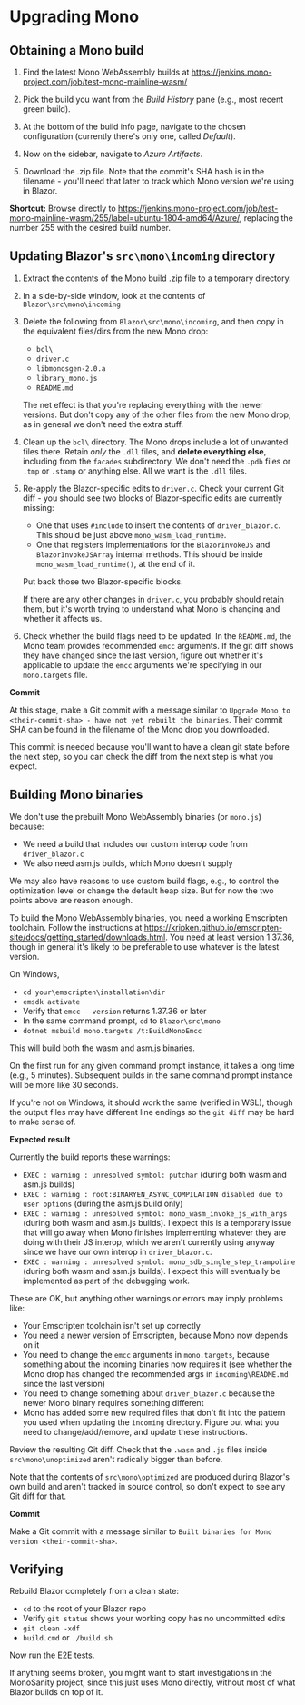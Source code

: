# Upgrading Mono

## Obtaining a Mono build

1. Find the latest Mono WebAssembly builds at https://jenkins.mono-project.com/job/test-mono-mainline-wasm/

1. Pick the build you want from the *Build History* pane (e.g., most recent green build).

1. At the bottom of the build info page, navigate to the chosen configuration (currently there's only one, called *Default*).

1. Now on the sidebar, navigate to *Azure Artifacts*.

1. Download the .zip file. Note that the commit's SHA hash is in the filename - you'll need that later to track which Mono version we're using in Blazor. 

**Shortcut:** Browse directly to https://jenkins.mono-project.com/job/test-mono-mainline-wasm/255/label=ubuntu-1804-amd64/Azure/, replacing the number 255 with the desired build number.

## Updating Blazor's `src\mono\incoming` directory

1. Extract the contents of the Mono build .zip file to a temporary directory.

1. In a side-by-side window, look at the contents of `Blazor\src\mono\incoming`

1. Delete the following from `Blazor\src\mono\incoming`, and then copy in the equivalent files/dirs from the new Mono drop:

   * `bcl\`
   * `driver.c`
   * `libmonosgen-2.0.a`
   * `library_mono.js`
   * `README.md`

   The net effect is that you're replacing everything with the newer versions. But don't copy any of the other files from the new Mono drop, as in general we don't need the extra stuff.

1. Clean up the `bcl\` directory. The Mono drops include a lot of unwanted files there. Retain *only* the `.dll` files, and **delete everything else**, including from the `facades` subdirectory. We don't need the `.pdb` files or `.tmp` or `.stamp` or anything else. All we want is the `.dll` files.

1. Re-apply the Blazor-specific edits to `driver.c`. Check your current Git diff - you should see two blocks of Blazor-specific edits are currently missing:

    * One that uses `#include` to insert the contents of `driver_blazor.c`. This should be just above `mono_wasm_load_runtime`.
    * One that registers implementations for the `BlazorInvokeJS` and `BlazorInvokeJSArray` internal methods. This should be inside `mono_wasm_load_runtime()`, at the end of it.

   Put back those two Blazor-specific blocks.
   
   If there are any other changes in `driver.c`, you probably should retain them, but it's worth trying to understand what Mono is changing and whether it affects us.

1. Check whether the build flags need to be updated. In the `README.md`, the Mono team provides recommended `emcc` arguments. If the git diff shows they have changed since the last version, figure out whether it's applicable to update the `emcc` arguments we're specifying in our `mono.targets` file.

**Commit**

At this stage, make a Git commit with a message similar to `Upgrade Mono to <their-commit-sha> - have not yet rebuilt the binaries`. Their commit SHA can be found in the filename of the Mono drop you downloaded.

This commit is needed because you'll want to have a clean git state before the next step, so you can check the diff from the next step is what you expect.

## Building Mono binaries

We don't use the prebuilt Mono WebAssembly binaries (or `mono.js`) because:

 * We need a build that includes our custom interop code from `driver_blazor.c`
 * We also need asm.js builds, which Mono doesn't supply

We may also have reasons to use custom build flags, e.g., to control the optimization level or change the default heap size. But for now the two points above are reason enough.

To build the Mono WebAssembly binaries, you need a working Emscripten toolchain. Follow the instructions at https://kripken.github.io/emscripten-site/docs/getting_started/downloads.html. You need at least version 1.37.36, though in general it's likely to be preferable to use whatever is the latest version.

On Windows,

 * `cd your\emscripten\installation\dir`
 * `emsdk activate`
 * Verify that `emcc --version` returns 1.37.36 or later
 * In the same command prompt, `cd` to `Blazor\src\mono`
 * `dotnet msbuild mono.targets /t:BuildMonoEmcc`

This will build both the wasm and asm.js binaries.

On the first run for any given command prompt instance, it takes a long time (e.g., 5 minutes). Subsequent builds in the same command prompt instance will be more like 30 seconds.

If you're not on Windows, it should work the same (verified in WSL), though the output files may have different line endings so the `git diff` may be hard to make sense of.

**Expected result**

Currently the build reports these warnings:

 * `EXEC : warning : unresolved symbol: putchar` (during both wasm and asm.js builds)
 * `EXEC : warning : root:BINARYEN_ASYNC_COMPILATION disabled due to user options` (during the asm.js build only)
 * `EXEC : warning : unresolved symbol: mono_wasm_invoke_js_with_args` (during both wasm and asm.js builds). I expect this is a temporary issue that will go away when Mono finishes implementing whatever they are doing with their JS interop, which we aren't currently using anyway since we have our own interop in `driver_blazor.c`.
 * `EXEC : warning : unresolved symbol: mono_sdb_single_step_trampoline` (during both wasm and asm.js builds). I expect this will eventually be implemented as part of the debugging work.

These are OK, but anything other warnings or errors may imply problems like:

 * Your Emscripten toolchain isn't set up correctly
 * You need a newer version of Emscripten, because Mono now depends on it
 * You need to change the `emcc` arguments in `mono.targets`, because something about the incoming binaries now requires it (see whether the Mono drop has changed the recommended args in `incoming\README.md` since the last version)
 * You need to change something about `driver_blazor.c` because the newer Mono binary requires something different
 * Mono has added some new required files that don't fit into the pattern you used when updating the `incoming` directory. Figure out what you need to change/add/remove, and update these instructions.

Review the resulting Git diff. Check that the `.wasm` and `.js` files inside `src\mono\unoptimized` aren't radically bigger than before.

Note that the contents of `src\mono\optimized` are produced during Blazor's own build and aren't tracked in source control, so don't expect to see any Git diff for that.

**Commit**

Make a Git commit with a message similar to `Built binaries for Mono version <their-commit-sha>`.

## Verifying

Rebuild Blazor completely from a clean state:

 * `cd` to the root of your Blazor repo
 * Verify `git status` shows your working copy has no uncommitted edits
 * `git clean -xdf`
 * `build.cmd` or `./build.sh`

Now run the E2E tests.

If anything seems broken, you might want to start investigations in the MonoSanity project, since this just uses Mono directly, without most of what Blazor builds on top of it.
